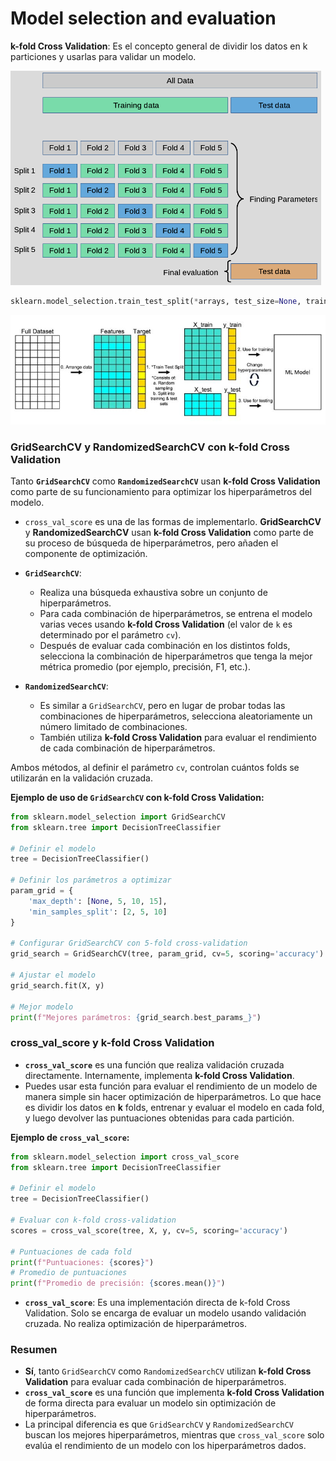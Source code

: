 #  Model selection and evaluation
**k-fold Cross Validation**: Es el concepto general de dividir los datos en k particiones y usarlas para validar un modelo. 



![alt text](images/kfold.png)


```python
sklearn.model_selection.train_test_split(*arrays, test_size=None, train_size=None, random_state=None, shuffle=True, stratify=None)
```
![alt text](image.png)


### **GridSearchCV y RandomizedSearchCV** con k-fold Cross Validation
Tanto **`GridSearchCV`** como **`RandomizedSearchCV`** usan **k-fold Cross Validation** como parte de su funcionamiento para optimizar los hiperparámetros del modelo.

- `cross_val_score` es una de las formas de implementarlo. **GridSearchCV** y **RandomizedSearchCV** usan **k-fold Cross Validation** como parte de su proceso de búsqueda de hiperparámetros, pero añaden el componente de optimización.

- **`GridSearchCV`**:
  - Realiza una búsqueda exhaustiva sobre un conjunto de hiperparámetros.
  - Para cada combinación de hiperparámetros, se entrena el modelo varias veces usando **k-fold Cross Validation** (el valor de `k` es determinado por el parámetro `cv`).
  - Después de evaluar cada combinación en los distintos folds, selecciona la combinación de hiperparámetros que tenga la mejor métrica promedio (por ejemplo, precisión, F1, etc.).

- **`RandomizedSearchCV`**:
  - Es similar a `GridSearchCV`, pero en lugar de probar todas las combinaciones de hiperparámetros, selecciona aleatoriamente un número limitado de combinaciones.
  - También utiliza **k-fold Cross Validation** para evaluar el rendimiento de cada combinación de hiperparámetros.
  
Ambos métodos, al definir el parámetro `cv`, controlan cuántos folds se utilizarán en la validación cruzada.

**Ejemplo de uso de `GridSearchCV` con k-fold Cross Validation:**
```python
from sklearn.model_selection import GridSearchCV
from sklearn.tree import DecisionTreeClassifier

# Definir el modelo
tree = DecisionTreeClassifier()

# Definir los parámetros a optimizar
param_grid = {
    'max_depth': [None, 5, 10, 15],
    'min_samples_split': [2, 5, 10]
}

# Configurar GridSearchCV con 5-fold cross-validation
grid_search = GridSearchCV(tree, param_grid, cv=5, scoring='accuracy')

# Ajustar el modelo
grid_search.fit(X, y)

# Mejor modelo
print(f"Mejores parámetros: {grid_search.best_params_}")
```

### **cross_val_score** y k-fold Cross Validation

- **`cross_val_score`** es una función que realiza validación cruzada directamente. Internamente, implementa **k-fold Cross Validation**.
- Puedes usar esta función para evaluar el rendimiento de un modelo de manera simple sin hacer optimización de hiperparámetros. Lo que hace es dividir los datos en **k** folds, entrenar y evaluar el modelo en cada fold, y luego devolver las puntuaciones obtenidas para cada partición.

**Ejemplo de `cross_val_score`:**
```python
from sklearn.model_selection import cross_val_score
from sklearn.tree import DecisionTreeClassifier

# Definir el modelo
tree = DecisionTreeClassifier()

# Evaluar con k-fold cross-validation
scores = cross_val_score(tree, X, y, cv=5, scoring='accuracy')

# Puntuaciones de cada fold
print(f"Puntuaciones: {scores}")
# Promedio de puntuaciones
print(f"Promedio de precisión: {scores.mean()}")
```

- **`cross_val_score`**: Es una implementación directa de k-fold Cross Validation. Solo se encarga de evaluar un modelo usando validación cruzada. No realiza optimización de hiperparámetros.

### Resumen

- **Sí**, tanto `GridSearchCV` como `RandomizedSearchCV` utilizan **k-fold Cross Validation** para evaluar cada combinación de hiperparámetros.
- **`cross_val_score`** es una función que implementa **k-fold Cross Validation** de forma directa para evaluar un modelo sin optimización de hiperparámetros.
- La principal diferencia es que `GridSearchCV` y `RandomizedSearchCV` buscan los mejores hiperparámetros, mientras que `cross_val_score` solo evalúa el rendimiento de un modelo con los hiperparámetros dados.